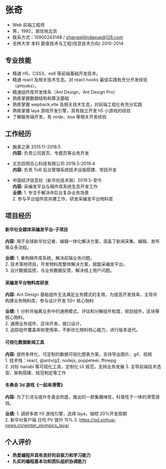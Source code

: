 # 张奇

- Web 前端工程师
- 男，1992，居住地北京
- 联系方式：15900243148 / zhangqijilindaxue@126.com
- 吉林大学 本科 勘查技术与工程(信息技术方向) 2010-2014

## 专业技能

- 精通 H5、CSS3、es6 等前端基础开发技术。
- 精通 react 及相关技术生态。对 react hooks 最佳实践有充分开发经验（aHooks）。
  <!-- 基于 Ant Design 生态，主导核心业务物料规划与建设工作。 -->
- 精通组件库开发体系（Ant Design，Ant Design Pro）
- 熟练掌握数据结构和算法基础
- 熟练掌握 wepback,vite 及相关技术生态，对前端工程化有充分实践
- 熟练掌握 laya 游戏开发引擎，具有独立开发 h5 小游戏的经验
- 了解服务端开发，有 node、koa 等相关开发经验

## 工作经历

- 腕表之家 2015.11-2018.5  
  **内容:** 负责公司首页、专题页等业务开发

- 北京启明合心科技有限公司 2018.5-2019.4  
  **内容:** 负责 ToB 后台管理系统技术设施搭建、项目开发

- 中国经济信息社（新华社技术局）2019.5-至今  
  **内容:** 采编发平台与稿件库系统生态开发工作  
  **业绩:** 1. 专注于解决中后台复杂业务场景   
            2. 参与平台组件库共建工作，研发采编发平台物料库

## 项目经历

#### 新华社全媒体采编发平台-子项目  

**内容:** 用于全球新华社记者、编辑一体化解决方案，涵盖了新闻采集、编辑、发布等众多流程。  

**业绩:** 1. 重构稿件库系统，解决前端业务问题。  
          2. 技术落地项目，开发物料库整体解决方案，赋能采编发平台。  
          3. 设计数据监控，与业务数据反馈，解决线上用户问题。

#### 采编发平台物料库研发

**内容:** Ant Design 基础组件无法满足业务模式的复用，为提高开发效率，主导并构建业务物料库，参与设计开发 50+ 核心物料

**业绩:** 1. 分析并抽离业务中的通用模式，评估和分解组件粒度，规划组件，区块等核心物料。  
          2. 通用业务组件、区块开发，接口设计。  
          3. 追踪组件覆盖率和使用率，不断优化物料核心能力，进行版本迭代。

#### 可视化数据新闻工具

**内容:** 提供多样化、可定制的数据可视化图表方案，支持导出图片、gif、视频        
          1. 技术栈：react, @antv/g2, nodejs, puppeteer, ffmepg  
          2. 对标 hanabi 等可视化工具，定制化 UI 规范，支持业务发展
          3. 主导前端技术选型、架构搭建、规范制定等工作

#### 冬奥会 3d 游戏《一起来滑雪》

**内容:** 为了引流与提升冬奥会热度，推出的一款集趣味性，科普性于一体的滑雪游戏。

**业绩:** 1. 调研多款 h5 游戏引擎，选择 laya，缩短 20%开发周期  
          2. 新华社客户端 日均 PV 提升 15%
          3. https://pd.xinhua-news.cn/winter_olympics_laya/

## 个人评价

- **热爱编程并具有良好的自驱力和学习能力**
- **扎实的编程基本功和团队组织协调能力**
